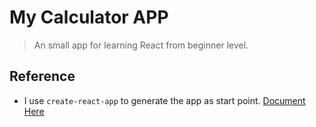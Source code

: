 # My Calculator APP

> An small app for learning React from beginner level.

## Reference

* I use `create-react-app` to generate the app as start point. [Document Here](./docs/create-react-app.md)